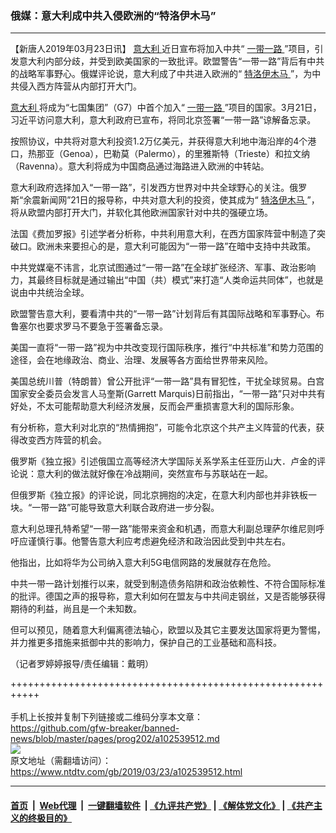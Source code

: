 ### 俄媒：意大利成中共入侵欧洲的“特洛伊木马”
------------------------

<div class="post_content" itemprop="articleBody">
 <p>
  【新唐人2019年03月23日讯】
  <a href="https://www.ntdtv.com/gb/意大利.htm">
   意大利
  </a>
  近日宣布将加入中共“
  <a href="https://www.ntdtv.com/gb/一带一路.htm">
   一带一路
  </a>
  ”项目，引发意大利内部分歧，并受到欧美国家的一致批评。欧盟警告“一带一路”背后有中共的战略军事野心。俄媒评论说，意大利成了中共进入欧洲的“
  <a href="https://www.ntdtv.com/gb/特洛伊木马.htm">
   特洛伊木马
  </a>
  ”，为中共侵入西方阵营从内部打开大门。
 </p>
 <p>
  <a href="https://www.ntdtv.com/gb/意大利.htm">
   意大利
  </a>
  将成为“七国集团”（G7）中首个加入“
  <a href="https://www.ntdtv.com/gb/一带一路.htm">
   一带一路
  </a>
  ”项目的国家。3月21日，习近平访问意大利，意大利政府已宣布，将同北京签署“一带一路”谅解备忘录。
 </p>
 <p>
  按照协议，中共将对意大利投资1.2万亿美元，并获得意大利地中海沿岸的4个港口，热那亚（Genoa），巴勒莫（Palermo），的里雅斯特（Trieste）和拉文纳（Ravenna）。意大利将成为中国商品通过海路进入欧洲的中转站。
 </p>
 <p>
  意大利政府选择加入“一带一路”，引发西方世界对中共全球野心的关注。俄罗斯“余震新闻网”21日的报导称，中共对意大利的投资，使其成为“
  <a href="https://www.ntdtv.com/gb/特洛伊木马.htm">
   特洛伊木马
  </a>
  ”，将从欧盟内部打开大门，并软化其他欧洲国家针对中共的强硬立场。
 </p>
 <p>
  法国《费加罗报》引述学者分析称，中共利用意大利，在西方国家阵营中制造了突破口。欧洲未来要担心的是，意大利可能因为“一带一路”在暗中支持中共政策。
 </p>
 <p>
  中共党媒毫不讳言，北京试图通过“一带一路”在全球扩张经济、军事、政治影响力，其最终目标就是通过输出“中国（共）模式”来打造“人类命运共同体”，也就是说由中共统治全球。
 </p>
 <p>
  欧盟警告意大利，要看清中共的“一带一路”计划背后有其国际战略和军事野心。布鲁塞尔也要求罗马不要急于签署备忘录。
 </p>
 <p>
  美国一直将“一带一路”视为中共改变现行国际秩序，推行“中共标准”和势力范围的途径，会在地缘政治、商业、治理、发展等各方面给世界带来风险。
 </p>
 <p>
  美国总统川普（特朗普）曾公开批评“一带一路”具有冒犯性，干扰全球贸易。白宫国家安全委员会发言人马奎斯(Garrett Marquis)日前指出，“一带一路”只对中共有好处，不太可能帮助意大利经济发展，反而会严重损害意大利的国际形象。
 </p>
 <p>
  有分析称，意大利对北京的“热情拥抱”，可能令北京这个共产主义阵营的代表，获得改变西方阵营的机会。
 </p>
 <p>
  俄罗斯《独立报》引述俄国立高等经济大学国际关系学系主任亚历山大．卢金的评论说：意大利的做法就好像在冷战期间，突然宣布与苏联站在一起。
 </p>
 <p>
  但俄罗斯《独立报》的评论说，同北京拥抱的决定，在意大利内部也并非铁板一块。“一带一路”可能导致意大利联合政府进一步分裂。
 </p>
 <p>
  意大利总理孔特希望“一带一路”能带来资金和机遇，而意大利副总理萨尔维尼则呼吁应谨慎行事。他警告意大利应考虑避免经济和政治因此受到中共左右。
 </p>
 <p>
  他指出，比如将华为公司纳入意大利5G电信网路的发展就存在危险。
 </p>
 <p>
  中共一带一路计划推行以来，就受到制造债务陷阱和政治依赖性、不符合国际标准的批评。德国之声的报导称，意大利如何在盟友与中共间走钢丝，又是否能够获得期待的利益，尚且是一个未知数。
 </p>
 <p>
  但可以预见，随着意大利偏离德法轴心，欧盟以及其它主要发达国家将更为警惕，并力推更多措施来抵御中共的影响力，保护自己的工业基础和高科技。
 </p>
 <p>
  （记者罗婷婷报导/责任编辑：戴明）
 </p>
 <div class="single_ad">
 </div>
</div>

+++++++++++++++++++++++++++++++++++++++++++++++++++++++++++<br/><br/>
手机上长按并复制下列链接或二维码分享本文章：<br/>
https://github.com/gfw-breaker/banned-news/blob/master/pages/prog202/a102539512.md <br/>
<a href='https://github.com/gfw-breaker/banned-news/blob/master/pages/prog202/a102539512.md'><img src='https://github.com/gfw-breaker/banned-news/blob/master/pages/prog202/a102539512.md.png'/></a> <br/>
原文地址（需翻墙访问）：https://www.ntdtv.com/gb/2019/03/23/a102539512.html


------------------------
#### [首页](https://github.com/gfw-breaker/banned-news/blob/master/README.md) &nbsp;|&nbsp; [Web代理](https://github.com/labour-camp/helloworld) &nbsp;|&nbsp; [一键翻墙软件](https://github.com/gfw-breaker/nogfw/blob/master/README.md) &nbsp;| [《九评共产党》](https://github.com/gfw-breaker/9ping.md/blob/master/README.md#九评之一评共产党是什么) | [《解体党文化》](https://github.com/gfw-breaker/jtdwh.md/blob/master/README.md) | [《共产主义的终极目的》](https://github.com/gfw-breaker/gczydzjmd.md/blob/master/README.md)

